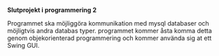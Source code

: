 **Slutprojekt i programmering 2**

Programmet ska möjliggöra kommunikation med mysql databaser och möjligtvis andra databas typer.
programmet kommer åsta komma detta genom objekorienterad programmering och kommer använda sig at ett Swing GUI.